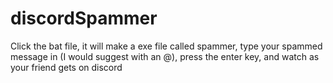 # discordSpammer

Click the bat file, it will make a exe file called spammer, type your spammed message in (I would suggest with an @), press the enter key, and watch as your friend gets on discord
